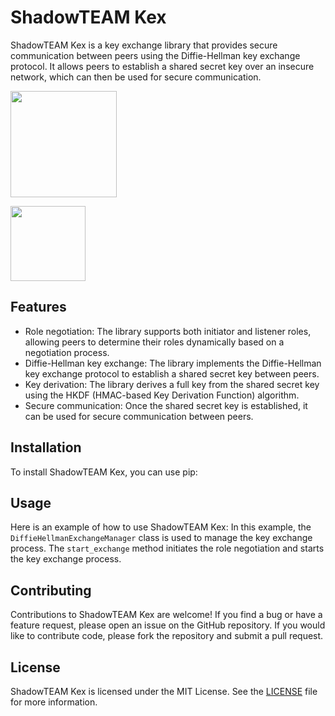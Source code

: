 # ShadowTEAM Kex

ShadowTEAM Kex is a key exchange library that provides secure communication between peers using the Diffie-Hellman key exchange protocol. It allows peers to establish a shared secret key over an insecure network, which can then be used for secure communication.

<img src="https://github.com/user-attachments/assets/1940cfae-64de-4ec3-9599-a469e62c02e2" width="170">

<a href="https://github.com/DJStompZone/ShadowTeamKex/actions/workflows/github-code-scanning/codeql"><img src="https://github.com/DJStompZone/ShadowTeamKex/actions/workflows/github-code-scanning/codeql/badge.svg" width="120"></a> 

## Features

- Role negotiation: The library supports both initiator and listener roles, allowing peers to determine their roles dynamically based on a negotiation process.
- Diffie-Hellman key exchange: The library implements the Diffie-Hellman key exchange protocol to establish a shared secret key between peers.
- Key derivation: The library derives a full key from the shared secret key using the HKDF (HMAC-based Key Derivation Function) algorithm.
- Secure communication: Once the shared secret key is established, it can be used for secure communication between peers.

## Installation

To install ShadowTEAM Kex, you can use pip:
## Usage

Here is an example of how to use ShadowTEAM Kex:
In this example, the `DiffieHellmanExchangeManager` class is used to manage the key exchange process. The `start_exchange` method initiates the role negotiation and starts the key exchange process.

## Contributing

Contributions to ShadowTEAM Kex are welcome! If you find a bug or have a feature request, please open an issue on the GitHub repository. If you would like to contribute code, please fork the repository and submit a pull request.

## License

ShadowTEAM Kex is licensed under the MIT License. See the [LICENSE](LICENSE) file for more information.
